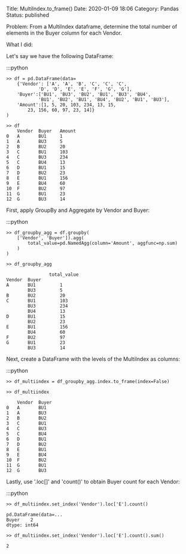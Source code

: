 Title: MultiIndex.to_frame()
Date: 2020-01-09 18:06
Category: Pandas
Status: published

Problem: From a MultiIndex dataframe, determine the total number of elements in the Buyer column for each Vendor.

What I did:

Let's say we have the following DataFrame:
    
:::python

    >> df = pd.DataFrame(data=
        {'Vendor': ['A', 'A', 'B', 'C', 'C', 'C',
                'D', 'D', 'E', 'E', 'F', 'G', 'G'],      
        'Buyer':['BU1', 'BU3', 'BU2', 'BU1', 'BU3', 'BU4',
                'BU1', 'BU2', 'BU1', 'BU4', 'BU2', 'BU1', 'BU3'],
        'Amount':[1, 5, 20, 103, 234, 13, 15,
            23, 156, 60, 97, 23, 14]}
    )

    >> df
        Vendor	Buyer	Amount
    0	A	    BU1	    1
    1	A	    BU3 	5
    2	B	    BU2	    20
    3	C	    BU1	    103
    4	C   	BU3	    234
    5	C   	BU4	    13
    6	D   	BU1	    15
    7	D   	BU2	    23
    8	E   	BU1	    156
    9	E   	BU4	    60
    10	F   	BU2	    97
    11	G   	BU1	    23
    12	G   	BU3	    14


First, apply GroupBy and Aggregate by Vendor and Buyer:

:::python

    >> df_groupby_agg = df.groupby(
        ['Vendor', 'Buyer']).agg(
            total_value=pd.NamedAgg(column='Amount', aggfunc=np.sum)
        )
    )

    >> df_groupby_agg

                    total_value
    Vendor	Buyer	
    A	    BU1	        1
            BU3	        5
    B   	BU2	        20
    C	    BU1	        103
            BU3	        234
            BU4	        13
    D	    BU1	        15
            BU2	        23
    E	    BU1	        156
            BU4	        60
    F	    BU2	        97
    G	    BU1	        23
            BU3	        14

Next, create a DataFrame with the levels of the MultiIndex as columns:
    
:::python

    >> df_multiindex = df_groupby_agg.index.to_frame(index=False)

    >> df_multiindex

        Vendor	Buyer
    0	A	    BU1
    1	A	    BU3
    2	B	    BU2
    3	C	    BU1
    4	C	    BU3
    5	C	    BU4
    6	D	    BU1
    7	D	    BU2
    8	E	    BU1
    9	E	    BU4
    10	F	    BU2
    11	G	    BU1
    12	G	    BU3

Lastly, use '.loc[]' and 'count()' to obtain Buyer count for each Vendor:
    
:::python

    >> df_multiindex.set_index('Vendor').loc['E'].count()

    pd.DataFrame(data=...
    Buyer    2
    dtype: int64

    >> df_multiindex.set_index('Vendor').loc['E'].count().sum()

    2
